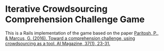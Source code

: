 # Iterative Crowdsourcing Comprehension Challenge Game

This is a Rails implementation of the game based on the paper [Paritosh, P., & Marcus, G. (2016). Toward a comprehension challenge, using crowdsourcing as a tool. AI Magazine, 37(1), 23-31.](https://www.aaai.org/ojs/index.php/aimagazine/article/view/2649)
